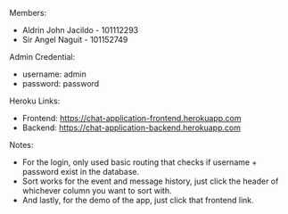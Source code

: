 Members:
  - Aldrin John Jacildo - 101112293
  - Sir Angel Naguit - 101152749


Admin Credential:
 - username: admin
 - password: password


Heroku Links:
 - Frontend: https://chat-application-frontend.herokuapp.com
 - Backend: https://chat-application-backend.herokuapp.com


Notes:
 - For the login, only used basic routing that checks if username + password exist in the database.
 - Sort works for the event and message history, just click the header of whichever column you want to sort with.
 - And lastly, for the demo of the app, just click that frontend link.
